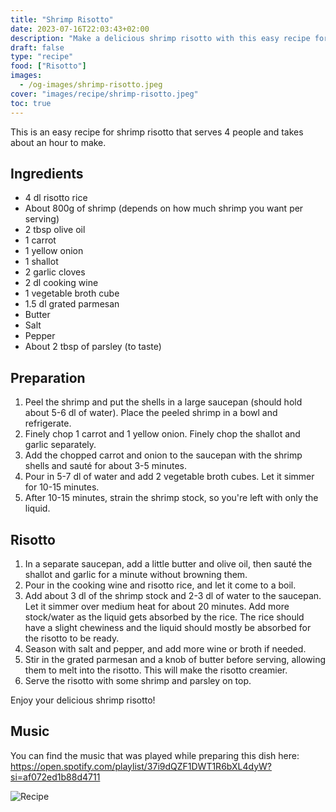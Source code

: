```yaml
---
title: "Shrimp Risotto"
date: 2023-07-16T22:03:43+02:00
description: "Make a delicious shrimp risotto with this easy recipe for four. It takes an hour to make and comes with step-by-step instructions and a list of ingredients. Accompanied by a music playlist to set the perfect mood for your cooking experience."
draft: false
type: "recipe"
food: ["Risotto"]
images:
  - /og-images/shrimp-risotto.jpeg
cover: "images/recipe/shrimp-risotto.jpeg"
toc: true
---
```


This is an easy recipe for shrimp risotto that serves 4 people and takes about an hour to make.

## Ingredients

- 4 dl risotto rice
- About 800g of shrimp (depends on how much shrimp you want per serving)
- 2 tbsp olive oil
- 1 carrot
- 1 yellow onion
- 1 shallot
- 2 garlic cloves
- 2 dl cooking wine
- 1 vegetable broth cube
- 1.5 dl grated parmesan
- Butter
- Salt
- Pepper
- About 2 tbsp of parsley (to taste)

## Preparation

1. Peel the shrimp and put the shells in a large saucepan (should hold about 5-6 dl of water). Place the peeled shrimp in a bowl and refrigerate.
2. Finely chop 1 carrot and 1 yellow onion. Finely chop the shallot and garlic separately.
3. Add the chopped carrot and onion to the saucepan with the shrimp shells and sauté for about 3-5 minutes.
4. Pour in 5-7 dl of water and add 2 vegetable broth cubes. Let it simmer for 10-15 minutes.
5. After 10-15 minutes, strain the shrimp stock, so you're left with only the liquid.

## Risotto

1. In a separate saucepan, add a little butter and olive oil, then sauté the shallot and garlic for a minute without browning them.
2. Pour in the cooking wine and risotto rice, and let it come to a boil.
3. Add about 3 dl of the shrimp stock and 2-3 dl of water to the saucepan. Let it simmer over medium heat for about 20 minutes. Add more stock/water as the liquid gets absorbed by the rice. The rice should have a slight chewiness and the liquid should mostly be absorbed for the risotto to be ready.
4. Season with salt and pepper, and add more wine or broth if needed.
5. Stir in the grated parmesan and a knob of butter before serving, allowing them to melt into the risotto. This will make the risotto creamier.
6. Serve the risotto with some shrimp and parsley on top.

Enjoy your delicious shrimp risotto!

## Music

You can find the music that was played while preparing this dish here: https://open.spotify.com/playlist/37i9dQZF1DWT1R6bXL4dyW?si=af072ed1b88d4711


![Recipe](images/recipes/shrimp-risotto.jpeg)
